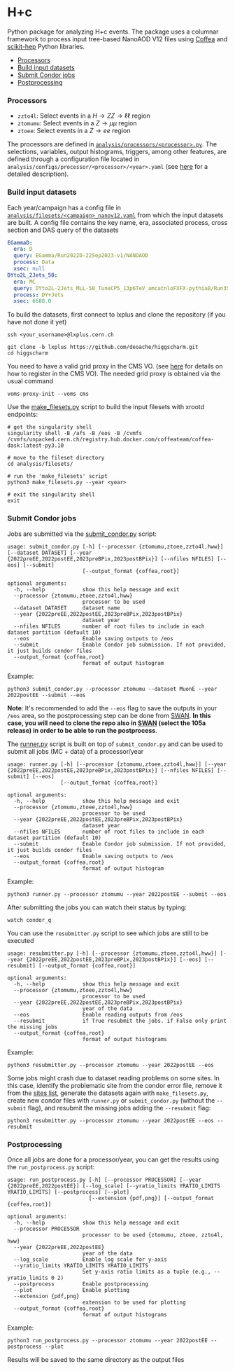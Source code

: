 # H+c

Python package for analyzing H+c events. The package uses a columnar framework to process input tree-based NanoAOD V12 files using [Coffea](https://coffeateam.github.io/coffea/) and [scikit-hep](https://scikit-hep.org) Python libraries.

- [Processors](#Processors)
- [Build input datasets](#Build-input-datasets)
- [Submit Condor jobs](#Submit-Condor-jobs)
- [Postprocessing](#Postprocessing)

### Processors

* `zzto4l`: Select events in a $H \rightarrow ZZ \rightarrow \ell\ell$ region
* `ztomumu`: Select events in a $Z\rightarrow \mu \mu$ region
* `ztoee`: Select events in a $Z\rightarrow ee$ region

The processors are defined in [`analysis/processors/<processor>.py`](https://github.com/deoache/higgscharm/tree/lxplus/analysis/processors). The selections, variables, output histograms, triggers, among other features, are defined through a configuration file located in `analysis/configs/processor/<processor>/<year>.yaml` (see [here](https://github.com/deoache/higgscharm/blob/lxplus/analysis/configs/README.md) for a detailed description). 


### Build input datasets

Each year/campaign has a config file in [`analysis/filesets/<campaign>_nanov12.yaml`](https://github.com/deoache/higgscharm/tree/lxplus/analysis/filesets) from which the input datasets are built. A config file contains the key name, era, associated process, cross section and DAS query of the datasets

```yaml
EGammaD:
  era: D
  query: EGamma/Run2022D-22Sep2023-v1/NANOAOD
  process: Data
  xsec: null
DYto2L_2Jets_50:
  era: MC
  query: DYto2L-2Jets_MLL-50_TuneCP5_13p6TeV_amcatnloFXFX-pythia8/Run3Summer22NanoAODv12-130X_mcRun3_2022_realistic_v5-v2/NANOAODSIM
  process: DY+Jets
  xsec: 6688.0
```

To build the datasets, first connect to lxplus and clone the repository (if you have not done it yet)
```
ssh <your_username>@lxplus.cern.ch

git clone -b lxplus https://github.com/deoache/higgscharm.git
cd higgscharm
```
You need to have a valid grid proxy in the CMS VO. (see [here](https://twiki.cern.ch/twiki/bin/view/CMSPublic/SWGuideLcgAccess) for details on how to register in the CMS VO). The needed grid proxy is obtained via the usual command
```
voms-proxy-init --voms cms
```

Use the [make_filesets.py](https://github.com/deoache/higgscharm/blob/lxplus/analysis/filesets/make_filesets.py) script to build the input filesets with xrootd endpoints:
```
# get the singularity shell 
singularity shell -B /afs -B /eos -B /cvmfs /cvmfs/unpacked.cern.ch/registry.hub.docker.com/coffeateam/coffea-dask:latest-py3.10

# move to the fileset directory
cd analysis/filesets/

# run the 'make_filesets' script
python3 make_filesets.py --year <year>

# exit the singularity shell
exit
```

### Submit Condor jobs


Jobs are submitted via the [submit_condor.py](https://github.com/deoache/higgscharm/blob/lxplus/submit_condor.py) script:
```
usage: submit_condor.py [-h] [--processor {ztomumu,ztoee,zzto4l,hww}] [--dataset DATASET] [--year {2022preEE,2022postEE,2023preBPix,2023postBPix}] [--nfiles NFILES] [--eos] [--submit]
                        [--output_format {coffea,root}]

optional arguments:
  -h, --help            show this help message and exit
  --processor {ztomumu,ztoee,zzto4l,hww}
                        processor to be used
  --dataset DATASET     dataset name
  --year {2022preEE,2022postEE,2023preBPix,2023postBPix}
                        dataset year
  --nfiles NFILES       number of root files to include in each dataset partition (default 10)
  --eos                 Enable saving outputs to /eos
  --submit              Enable Condor job submission. If not provided, it just builds condor files
  --output_format {coffea,root}
                        format of output histogram
```
Example:
```
python3 submit_condor.py --processor ztomumu --dataset MuonE --year 2022postEE --submit --eos
```
**Note**: It's recommended to add the `--eos` flag to save the outputs in your `/eos` area, so the postprocessing step can be done from [SWAN](https://swan-k8s.cern.ch/hub/spawn). **In this case, you will need to clone the repo also in [SWAN](https://swan-k8s.cern.ch/hub/spawn) (select the 105a release) in order to be able to run the postprocess**.

The [runner.py](https://github.com/deoache/higgscharm/blob/lxplus/runner.py) script is built on top of `submit_condor.py` and can be used to submit all jobs (MC + data) of a processor/year
```
usage: runner.py [-h] [--processor {ztomumu,ztoee,zzto4l,hww}] [--year {2022preEE,2022postEE,2023preBPix,2023postBPix}] [--nfiles NFILES] [--submit] [--eos]
                 [--output_format {coffea,root}]

optional arguments:
  -h, --help            show this help message and exit
  --processor {ztomumu,ztoee,zzto4l,hww}
                        processor to be used
  --year {2022preEE,2022postEE,2023preBPix,2023postBPix}
                        dataset year
  --nfiles NFILES       number of root files to include in each dataset partition (default 10)
  --submit              Enable Condor job submission. If not provided, it just builds condor files
  --eos                 Enable saving outputs to /eos
  --output_format {coffea,root}
                        format of output histogram
```
Example:
```
python3 runner.py --processor ztomumu --year 2022postEE --submit --eos
``` 
After submitting the jobs you can watch their status by typing:
```
watch condor_q
```
You can use the `resubmitter.py` script to see which jobs are still to be executed
```
usage: resubmitter.py [-h] [--processor {ztomumu,ztoee,zzto4l,hww}] [--year {2022preEE,2022postEE,2023preBPix,2023postBPix}] [--eos] [--resubmit] [--output_format {coffea,root}]

optional arguments:
  -h, --help            show this help message and exit
  --processor {ztomumu,ztoee,zzto4l,hww}
                        processor to be used
  --year {2022preEE,2022postEE,2023preBPix,2023postBPix}
                        year of the data
  --eos                 Enable reading outputs from /eos
  --resubmit            if True resubmit the jobs. if False only print the missing jobs
  --output_format {coffea,root}
                        format of output histograms
```
Example:
```
python3 resubmitter.py --processor ztomumu --year 2022postEE --eos
```
Some jobs might crash due to dataset reading problems on some sites. In this case, identify the problematic site from the condor error file, remove it from the [sites list](https://github.com/deoache/higgscharm/blob/lxplus/analysis/filesets/make_filesets.py#L9-L32), generate the datasets again with `make_filesets.py`, create new condor files with `runner.py` or `submit_condor.py` (without the `--submit` flag), and resubmit the missing jobs adding the `--resubmit` flag:
```
python3 resubmitter.py --processor ztomumu --year 2022postEE --eos --resubmit
```

### Postprocessing

Once all jobs are done for a processor/year, you can get the results using the `run_postprocess.py` script:
```
usage: run_postprocess.py [-h] [--processor PROCESSOR] [--year {2022preEE,2022postEE}] [--log_scale] [--yratio_limits YRATIO_LIMITS YRATIO_LIMITS] [--postprocess] [--plot]
                          [--extension {pdf,png}] [--output_format {coffea,root}]

optional arguments:
  -h, --help            show this help message and exit
  --processor PROCESSOR
                        processor to be used {ztomumu, ztoee, zzto4l, hww}
  --year {2022preEE,2022postEE}
                        year of the data
  --log_scale           Enable log scale for y-axis
  --yratio_limits YRATIO_LIMITS YRATIO_LIMITS
                        Set y-axis ratio limits as a tuple (e.g., --yratio_limits 0 2)
  --postprocess         Enable postprocessing
  --plot                Enable plotting
  --extension {pdf,png}
                        extension to be used for plotting
  --output_format {coffea,root}
                        format of output histograms
```
Example:
```
python3 run_postprocess.py --processor ztomumu --year 2022postEE --postprocess --plot
``` 
Results will be saved to the same directory as the output files